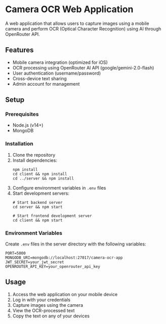 # Camera OCR Web Application

A web application that allows users to capture images using a mobile camera and perform OCR (Optical Character Recognition) using AI through OpenRouter API.

## Features

- Mobile camera integration (optimized for iOS)
- OCR processing using OpenRouter AI API (google/gemini-2.0-flash)
- User authentication (username/password)
- Cross-device text sharing
- Admin account for management

## Setup

### Prerequisites

- Node.js (v14+)
- MongoDB

### Installation

1. Clone the repository
2. Install dependencies:
   ```
   npm install
   cd client && npm install
   cd ../server && npm install
   ```
3. Configure environment variables in `.env` files
4. Start development servers:
   ```
   # Start backend server
   cd server && npm start
   
   # Start frontend development server
   cd client && npm start
   ```

### Environment Variables

Create `.env` files in the server directory with the following variables:

```
PORT=5000
MONGODB_URI=mongodb://localhost:27017/camera-ocr-app
JWT_SECRET=your_jwt_secret
OPENROUTER_API_KEY=your_openrouter_api_key
```

## Usage

1. Access the web application on your mobile device
2. Log in with your credentials
3. Capture images using the camera
4. View the OCR-processed text
5. Copy the text on any of your devices
